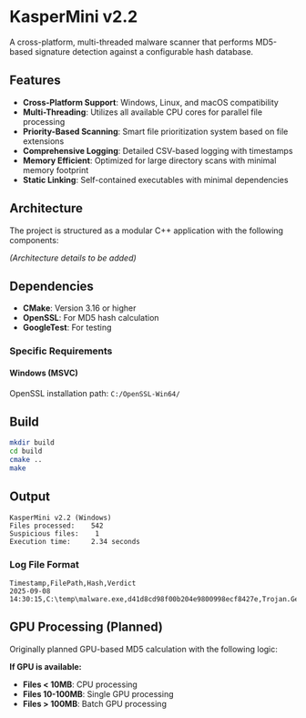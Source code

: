 # KasperMini v2.2

A cross-platform, multi-threaded malware scanner that performs MD5-based signature detection against a configurable hash database.

## Features

- **Cross-Platform Support**: Windows, Linux, and macOS compatibility
- **Multi-Threading**: Utilizes all available CPU cores for parallel file processing
- **Priority-Based Scanning**: Smart file prioritization system based on file extensions
- **Comprehensive Logging**: Detailed CSV-based logging with timestamps
- **Memory Efficient**: Optimized for large directory scans with minimal memory footprint
- **Static Linking**: Self-contained executables with minimal dependencies

## Architecture

The project is structured as a modular C++ application with the following components:

*(Architecture details to be added)*

## Dependencies

- **CMake**: Version 3.16 or higher
- **OpenSSL**: For MD5 hash calculation
- **GoogleTest**: For testing

### Specific Requirements

#### Windows (MSVC)
OpenSSL installation path: `C:/OpenSSL-Win64/`

## Build

```bash
mkdir build
cd build
cmake ..
make
```

## Output

```
KasperMini v2.2 (Windows)
Files processed:    542
Suspicious files:    1
Execution time:     2.34 seconds
```

### Log File Format

```csv
Timestamp,FilePath,Hash,Verdict
2025-09-08 14:30:15,C:\temp\malware.exe,d41d8cd98f00b204e9800998ecf8427e,Trojan.Generic
```

## GPU Processing (Planned)

Originally planned GPU-based MD5 calculation with the following logic:

**If GPU is available:**
- **Files < 10MB**: CPU processing
- **Files 10-100MB**: Single GPU processing  
- **Files > 100MB**: Batch GPU processing
